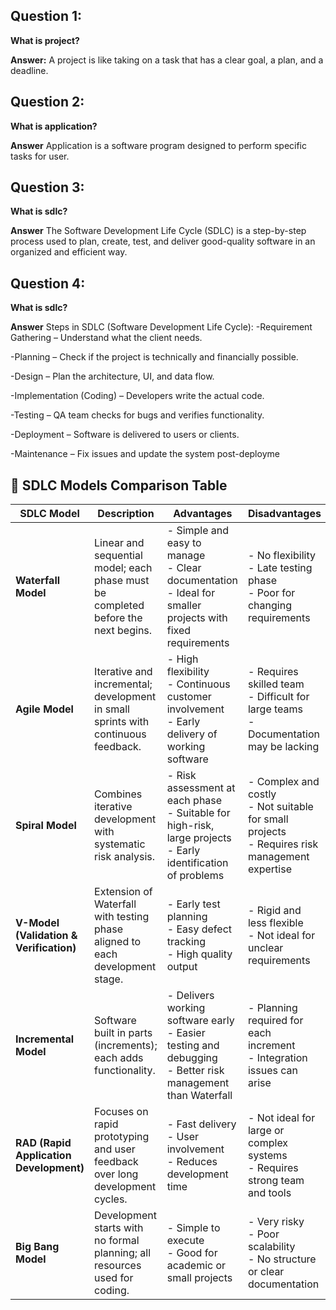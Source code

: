 ## Question 1:
**What is project?**

**Answer:** A project is like taking on a task that has a clear goal, a plan, and a deadline. 
## Question 2:
**What is application?**

**Answer** Application is a software program designed to perform specific tasks for user.

## Question 3:
**What is sdlc?**

**Answer** The Software Development Life Cycle (SDLC) is a step-by-step process used to plan, create, test, and deliver good-quality software in an organized and efficient way.

## Question 4:
**What is sdlc?**

**Answer**  Steps in SDLC (Software Development Life Cycle):
-Requirement Gathering – Understand what the client needs.

-Planning – Check if the project is technically and financially possible.

-Design – Plan the architecture, UI, and data flow.

-Implementation (Coding) – Developers write the actual code.

-Testing – QA team checks for bugs and verifies functionality.

-Deployment – Software is delivered to users or clients.

-Maintenance – Fix issues and update the system post-deployme






























































## 🔄 SDLC Models Comparison Table

| SDLC Model  | Description | Advantages | Disadvantages |
|-------------|-------------|-------------|----------------|
| **Waterfall Model** | Linear and sequential model; each phase must be completed before the next begins. | - Simple and easy to manage<br>- Clear documentation<br>- Ideal for smaller projects with fixed requirements | - No flexibility<br>- Late testing phase<br>- Poor for changing requirements |
| **Agile Model** | Iterative and incremental; development in small sprints with continuous feedback. | - High flexibility<br>- Continuous customer involvement<br>- Early delivery of working software | - Requires skilled team<br>- Difficult for large teams<br>- Documentation may be lacking |
| **Spiral Model** | Combines iterative development with systematic risk analysis. | - Risk assessment at each phase<br>- Suitable for high-risk, large projects<br>- Early identification of problems | - Complex and costly<br>- Not suitable for small projects<br>- Requires risk management expertise |
| **V-Model (Validation & Verification)** | Extension of Waterfall with testing phase aligned to each development stage. | - Early test planning<br>- Easy defect tracking<br>- High quality output | - Rigid and less flexible<br>- Not ideal for unclear requirements |
| **Incremental Model** | Software built in parts (increments); each adds functionality. | - Delivers working software early<br>- Easier testing and debugging<br>- Better risk management than Waterfall | - Planning required for each increment<br>- Integration issues can arise |
| **RAD (Rapid Application Development)** | Focuses on rapid prototyping and user feedback over long development cycles. | - Fast delivery<br>- User involvement<br>- Reduces development time | - Not ideal for large or complex systems<br>- Requires strong team and tools |
| **Big Bang Model** | Development starts with no formal planning; all resources used for coding. | - Simple to execute<br>- Good for academic or small projects | - Very risky<br>- Poor scalability<br>- No structure or clear documentation |

